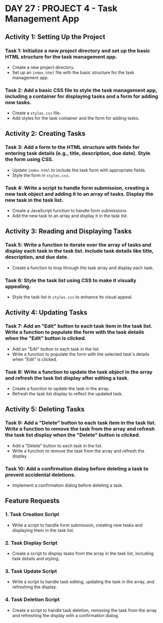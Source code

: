 # DAY 27 : PROJECT 4 - Task Management App

## Activity 1: Setting Up the Project

### Task 1: Initialize a new project directory and set up the basic HTML structure for the task management app.
- Create a new project directory.
- Set up an `index.html` file with the basic structure for the task management app.

### Task 2: Add a basic CSS file to style the task management app, including a container for displaying tasks and a form for adding new tasks.
- Create a `styles.css` file.
- Add styles for the task container and the form for adding tasks.

## Activity 2: Creating Tasks

### Task 3: Add a form to the HTML structure with fields for entering task details (e.g., title, description, due date). Style the form using CSS.
- Update `index.html` to include the task form with appropriate fields.
- Style the form in `styles.css`.

### Task 4: Write a script to handle form submission, creating a new task object and adding it to an array of tasks. Display the new task in the task list.
- Create a JavaScript function to handle form submissions.
- Add the new task to an array and display it in the task list.

## Activity 3: Reading and Displaying Tasks

### Task 5: Write a function to iterate over the array of tasks and display each task in the task list. Include task details like title, description, and due date.
- Create a function to loop through the task array and display each task.

### Task 6: Style the task list using CSS to make it visually appealing.
- Style the task list in `styles.css` to enhance its visual appeal.

## Activity 4: Updating Tasks

### Task 7: Add an "Edit" button to each task item in the task list. Write a function to populate the form with the task details when the "Edit" button is clicked.
- Add an "Edit" button to each task in the list.
- Write a function to populate the form with the selected task's details when "Edit" is clicked.

### Task 8: Write a function to update the task object in the array and refresh the task list display after editing a task.
- Create a function to update the task in the array.
- Refresh the task list display to reflect the updated task.

## Activity 5: Deleting Tasks

### Task 9: Add a "Delete" button to each task item in the task list. Write a function to remove the task from the array and refresh the task list display when the "Delete" button is clicked.
- Add a "Delete" button to each task in the list.
- Write a function to remove the task from the array and refresh the display.

### Task 10: Add a confirmation dialog before deleting a task to prevent accidental deletions.
- Implement a confirmation dialog before deleting a task.

## Feature Requests

### 1. Task Creation Script
- Write a script to handle form submission, creating new tasks and displaying them in the task list.

### 2. Task Display Script
- Create a script to display tasks from the array in the task list, including task details and styling.

### 3. Task Update Script
- Write a script to handle task editing, updating the task in the array, and refreshing the display.

### 4. Task Deletion Script
- Create a script to handle task deletion, removing the task from the array and refreshing the display with a confirmation dialog.